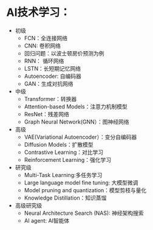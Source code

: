 # AI技术学习：
- 初级
  - FCN：全连接网络
  - CNN: 卷积网络
  - 回归问题：以波士顿房价预测为例
  - RNN： 循环网络
  - LSTN：长短期记忆网络
  - Autoencoder: 自编码器
  - GAN：生成对抗网络 
- 中级
  - Transformer：转换器
  - Attention-based Models：注意力机制模型
  - ResNet：残差网络
  - Graph Neural Network(GNN）：图神经网络
- 高级
  - VAE(Variational Autoencoder）：变分自编码器
  - Diffusion Models：扩散模型
  - Contrastive Learning：对比学习  
  - Reinforcement Learning：强化学习
- 研究级
  - Multi-Task Learning:多任务学习
  - Large language model fine tuning: 大模型微调
  - Model pruning and quantization：模型剪枝与量化
  - Knowledge Distillation：知识蒸馏
- 高级研究级
  - Neural Architecture Search (NAS): 神经架构搜索
  - AI agent: AI智能体
